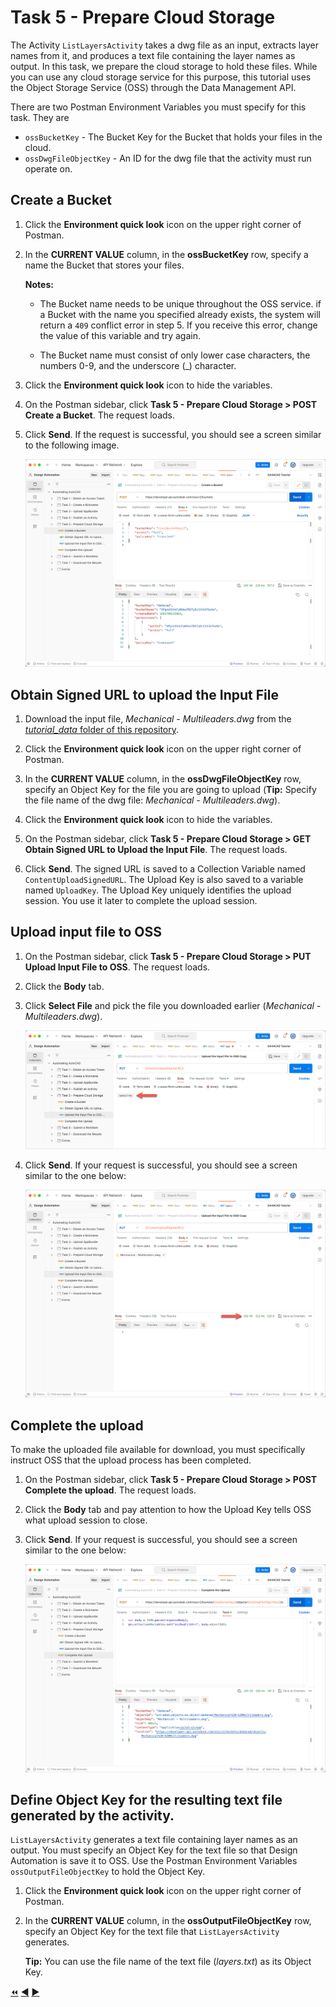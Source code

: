 # Task 5 - Prepare Cloud Storage

The Activity `ListLayersActivity` takes a dwg file as an input, extracts layer names from it, and produces a text file containing the layer names as output. In this task, we prepare the cloud storage to hold these files. While you can use any cloud storage service for this purpose, this tutorial uses the Object Storage Service (OSS) through the Data Management API.

There are two Postman Environment Variables you must specify for this task. They are
- `ossBucketKey` - The Bucket Key for the Bucket that holds your files in the cloud.
- `ossDwgFileObjectKey` - An ID for the dwg file that the activity must run operate on.


## Create a Bucket

1. Click the **Environment quick look** icon on the upper right corner of Postman.

2. In the **CURRENT VALUE** column, in the **ossBucketKey** row, specify a name the Bucket that stores your files.

    **Notes:**  
    - The Bucket name needs to be unique throughout the OSS service. if a Bucket with the name you specified already exists, the system will return a `409` conflict error in step 5. If you receive this error, change the value of this variable and try again.

    - The Bucket name must consist of only lower case characters, the numbers 0-9, and the underscore (_) character.

3. Click the **Environment quick look** icon to hide the variables.

4. On the Postman sidebar, click **Task 5 - Prepare Cloud Storage > POST Create a Bucket**. The request loads.

5. Click **Send**. If the request is successful, you should see a screen similar to the following image.

    ![Success full Bucket Creation](../images/task5-sucessfull_bucket_creation.png "Success full Bucket Creation")

## Obtain Signed URL to upload the Input File

1. Download the input file, *Mechanical - Multileaders.dwg* from the [*tutorial_data* folder of this repository](../tutorial_data).

2. Click the **Environment quick look** icon on the upper right corner of Postman.

3. In the **CURRENT VALUE** column, in the **ossDwgFileObjectKey** row, specify an Object Key for the file you are going to upload (**Tip:** Specify the file name of the dwg file: *Mechanical - Multileaders.dwg*).

4. Click the **Environment quick look** icon to hide the variables.

5. On the Postman sidebar, click **Task 5 - Prepare Cloud Storage > GET Obtain Signed URL to Upload the Input File**. The request loads.

6. Click **Send**. The signed URL is saved to a Collection Variable named `ContentUploadSignedURL`. The Upload Key is also saved to a variable named `UploadKey`. The Upload Key uniquely identifies the upload session. You use it later to complete the upload session.



## Upload input file to OSS

1. On the Postman sidebar, click **Task 5 - Prepare Cloud Storage > PUT Upload Input File to OSS**. The request loads.

2. Click the **Body** tab.

3. Click **Select File** and pick the file you downloaded earlier (*Mechanical - Multileaders.dwg*).

    ![Select file button](../images/task5-select_files_button.png "Select file button")

4. Click **Send**. If your request is successful, you should see a screen similar to the one below:

    ![Successful upload of input file](../images/task5-upload.png "Uploading input file")

## Complete the upload

To make the uploaded file available for download, you must specifically instruct OSS that the upload process has been completed.

1. On the Postman sidebar, click **Task 5 - Prepare Cloud Storage > POST Complete the upload**. The request loads.

2. Click the **Body** tab and pay attention to how the Upload Key tells OSS what upload session to close.

2. Click **Send**. If your request is successful, you should see a screen similar to the one below:

    ![Successful upload of input file](../images/task5-successful_upload.png "Successful upload of input file")



## Define Object Key for the resulting text file generated by the activity.

`ListLayersActivity` generates a text file containing layer names as an output. You must specify an Object Key for the text file so that Design Automation is save it to OSS. Use the Postman Environment Variables  `ossOutputFileObjectKey` to hold the Object Key.

1. Click the **Environment quick look** icon on the upper right corner of Postman.

2. In the **CURRENT VALUE** column, in the **ossOutputFileObjectKey** row, specify an Object Key for the text file that `ListLayersActivity` generates.

   **Tip:** You can use the file name of the text file (*layers.txt*) as its Object Key.


[:rewind:](../readme.md "readme.md") [:arrow_backward:](task-4.md "Previous task") [:arrow_forward:](task-5.md "Next task")

